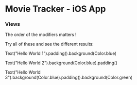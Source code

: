 # Movie Tracker - iOS App

### Views

The order of the modifiers matters !

Try all of these and see the different results:

Text("Hello World 1").padding().background(Color.blue)

Text("Hello World 2").background(Color.blue).padding()

Text("Hello World 3").background(Color.blue).padding().background(Color.green)
